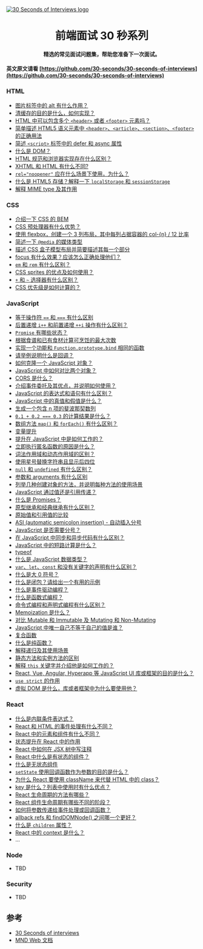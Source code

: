<a href="https://hacpai.com/tag/30seconds"><img src="https://raw.githubusercontent.com/30-seconds/30-seconds-of-interviews/master/logo.jpg" alt="30 Seconds of Interviews logo"></a>

<h1 align="center">
  前端面试 30 秒系列
</h1>

<h4 align="center">精选的常见面试问题集，帮助您准备下一次面试。</h4>

**英文原文请看 [https://github.com/30-seconds/30-seconds-of-interviews](https://github.com/30-seconds/30-seconds-of-interviews)**

### HTML 

* [图片标签中的 alt 有什么作用？](https://hacpai.com/article/1544800582516)
* [清缓存的目的是什么，如何实现？](https://hacpai.com/article/1544845023860)
* [HTML 中可以包含多个 `<header>` 或者 `<footer>` 元素吗？](https://hacpai.com/article/1544932228390)
* [简单描述 HTML5 语义元素中 `<header>`、`<article>`、`<section>`、`<footer>` 的正确用法](https://hacpai.com/article/1544977054016)
* [简述 `<script>` 标签中的 defer 和 async 属性](https://hacpai.com/article/1545093175137)
* [什么是 DOM？](https://hacpai.com/article/1545181009513)
* [HTML 规范和浏览器实现存在什么区别？](https://hacpai.com/article/1545263006178)
* [XHTML 和 HTML 有什么不同?](https://hacpai.com/article/1545450308820)
* [`rel="noopener"` 应在什么场景下使用，为什么？](https://hacpai.com/article/1545535924073)
* [什么是 HTML5 存储？解释一下 `localStorage` 和 `sessionStorage`](https://hacpai.com/article/1545614869150)
* [解释 MIME type 及其作用](https://hacpai.com/article/1548381047741)


### CSS

* [介绍一下 CSS 的 BEM](https://hacpai.com/article/1545707000031)
* [CSS 预处理器有什么优势？](https://hacpai.com/article/1545789633753)
* [使用 flexbox，创建一个 3 列布局，其中每列占据容器的 col-{n} / 12 比率](https://hacpai.com/article/1545875909329)
* [简述一下 `@media` 的媒体类型](https://hacpai.com/article/1545961060623)
* [描述 CSS 盒子模型布局并简要描述其每一个部分](https://hacpai.com/article/1546051999340)
* [focus 有什么效果？应该怎么正确处理他们？](https://hacpai.com/article/1546188532029)
* [`em` 和 `rem` 有什么区别？](https://hacpai.com/article/1546234490137)
* [CSS sprites 的优点及如何使用？](https://hacpai.com/article/1546350675686)
* [`+` 和 `~` 选择器有什么区别？](https://hacpai.com/article/1546396257706)
* [CSS 优先级是如何计算的？](https://hacpai.com/article/1546528225489)

### JavaScript

* [等于操作符 `==` 和 `===` 有什么区别](https://hacpai.com/article/1546570870626)
* [后置递增 `i++` 和前置递增 `++i` 操作有什么区别？](https://hacpai.com/article/1546665384680)
* [`Promise` 有哪些状态？](https://hacpai.com/article/1546828434083)
* [根据食谱和已有食材计算可烹饪的最大次数](https://hacpai.com/article/1546833887125)
* [实现一个功能和 `Function.prototype.bind` 相同的函数](https://hacpai.com/article/1546958569887)
* [请举例说明什么是回调？](https://hacpai.com/article/1546997933203)
* [如何克隆一个 JavaScript 对象？](https://hacpai.com/article/1547084179300)
* [JavaScript 中如何对比两个对象？](https://hacpai.com/article/1547218337208)
* [CORS 是什么？](https://hacpai.com/article/1547264310096)
* [介绍事件委托及其优点，并说明如何使用？](https://hacpai.com/article/1547388674563)
* [JavaScript 的表达式和语句有什么区别？](https://hacpai.com/article/1547453774159)
* [JavaScript 中的真值和假值是什么？](https://hacpai.com/article/1547531144079)
* [生成一个包含 n 项的斐波那契数列](https://hacpai.com/article/1547629604141)
* [`0.1 + 0.2 === 0.3` 的计算结果是什么？](https://hacpai.com/article/1547786948595)
* [数组方法 `map()` 和 `forEach()` 有什么区别？](https://hacpai.com/article/1547790109416)
* [变量提升](https://hacpai.com/article/1547869094932)
* [提升在 JavaScript 中是如何工作的？](https://hacpai.com/article/1547955022099)
* [立即执行匿名函数的原因是什么？](https://hacpai.com/article/1548060791288)
* [词法作用域和动态作用域的区别？](https://hacpai.com/article/1548207250317)
* [使用星号替换字符串且显示后四位](https://hacpai.com/article/1548290571365)
* [`null` 和 `undefined` 有什么区别？](https://hacpai.com/article/1548478149660)
* [参数和 arguments 有什么区别](https://hacpai.com/article/1548593068935)
* [列举几种创建对象的方法，并说明每种方法的使用场景](https://hacpai.com/article/1548772963809)
* [JavaScript 通过值还是引用传递？](https://hacpai.com/article/1548774148596)
* [什么是 Promises？](https://hacpai.com/article/1548817829634)
* [原型继承和经典继承有什么区别？](https://hacpai.com/article/1548906479269)
* [原始值和引用值的比较](https://hacpai.com/article/1549162425786)
* [ASI (automatic semicolon insertion) - 自动插入分号](https://hacpai.com/article/1549164694816)
* [JavaScript 是否需要分号？](https://hacpai.com/article/1549170322687)
* [在 JavaScript 中同步和异步代码有什么区别？](https://hacpai.com/article/1549346987103)
* [JavaScript 中的短路计算是什么？](https://hacpai.com/article/1549350032554)
* [typeof](https://hacpai.com/article/1549426978334)
* [什么是 JavaScript 数据类型？](https://hacpai.com/article/1549630646588)
* [`var`、`let`、`const` 和没有关键字的声明有什么区别？](https://hacpai.com/article/1549635108016)
* [什么是大 0 符号？](https://hacpai.com/article/1549713468969)
* [什么是闭包？请给出一个有用的示例](https://hacpai.com/article/1549778763050)
* [什么是事件驱动编程？](https://hacpai.com/article/1549942206210)
* [什么是函数式编程？](https://hacpai.com/article/1549950785958)
* [命令式编程和声明式编程有什么区别？](https://hacpai.com/article/1550064652124)
* [Memoization 是什么？](https://hacpai.com/article/1550152136095)
* [对比 Mutable 和 Immutable 及 Mutating 和 Non-Mutating](https://hacpai.com/article/1550210424716)
* [JavaScript 中唯一自己不等于自己的值是谁？](https://hacpai.com/article/1550297651597)
* [复合函数](https://hacpai.com/article/1550370045646)
* [什么是纯函数？](https://hacpai.com/article/1550462244888)
* [解释递归及其使用场景](https://hacpai.com/article/1550632462419)
* [静态方法和实例方法的区别](https://hacpai.com/article/1550635550844)
* [解释 `this` 关键字并介绍他是如何工作的？](https://hacpai.com/article/1550836065384)
* [React, Vue, Angular, Hyperapp 等 JavaScript UI 库或框架的目的是什么？](https://hacpai.com/article/1550846527468)
* [`use strict` 的作用](https://hacpai.com/article/1550891475480)
* [虚拟 DOM 是什么，库或者框架中为什么要使用他？](https://hacpai.com/article/1550980580727)

### React

* [什么是内联条件表达式？](https://hacpai.com/article/1548166592192)
* [React 和 HTML 的事件处理有什么不同？](https://hacpai.com/article/1545321971993)
* [React 中的元素和组件有什么不同？](https://hacpai.com/article/1551068452927)
* [状态提升在 React 中的作用](https://hacpai.com/article/1551143997511)
* [React 中如何在 JSX 树中写注释](https://hacpai.com/article/1551338654162)
* [React 中什么是有状态的组件？](https://hacpai.com/article/1551341100994)
* [什么是无状态组件](https://hacpai.com/article/1551493941292)
* [`setState` 使用回调函数作为参数的目的是什么？](https://hacpai.com/article/1551503647758)
* [为什么 React 要使用 className 来代替 HTML 中的 class？](https://hacpai.com/article/1551607066983)
* [key 是什么？列表中使用时有什么优点？](https://hacpai.com/article/1551674351623)
* [React 生命周期的方法有哪些？](https://hacpai.com/article/1551777820539)
* [React 组件生命周期有哪些不同的阶段？](https://hacpai.com/article/1551839333423)
* [如何将参数传递给事件处理或回调函数？](https://hacpai.com/article/1551924701023)
* [allback refs 和 findDOMNode() 之间哪一个更好？](https://hacpai.com/article/1552033615611)
* [什么是 `children` 属性？](https://hacpai.com/article/1552098087317)
* [React 中的 context 是什么？](https://hacpai.com/article/1552217095007)
* ...

### Node

* TBD

### Security

* TBD


## 参考

* [30 Seconds of interviews](https://30secondsofinterviews.org/)
* [MND Web 文档](https://developer.mozilla.org)